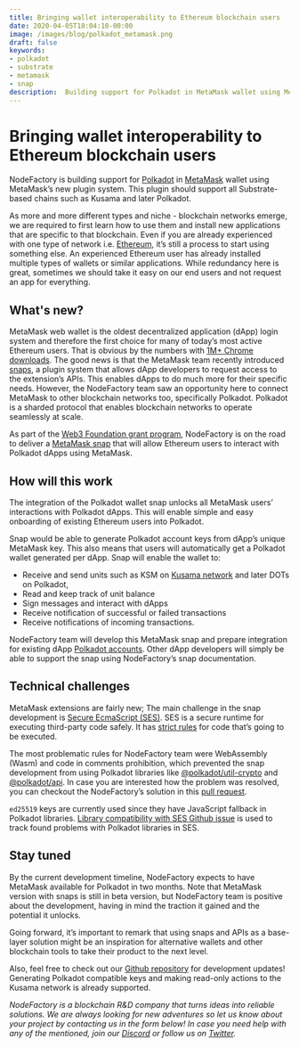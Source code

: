 ```yaml
---
title: Bringing wallet interoperability to Ethereum blockchain users
date: 2020-04-05T18:04:10-00:00
image: /images/blog/polkadot_metamask.png
draft: false
keywords:
- polkadot
- substrate
- metamask
- snap
description:  Building support for Polkadot in MetaMask wallet using MetaMask’s new plugin system - snaps.
---
```


# Bringing wallet interoperability to Ethereum blockchain users

NodeFactory is building support for [Polkadot](https://polkadot.network) in [MetaMask](http://metamask.io) wallet using MetaMask’s new plugin system. This plugin should support all Substrate-based chains such as Kusama and later Polkadot.

As more and more different types and niche - blockchain networks emerge, we are required to first learn how to use them and install new applications that are specific to that blockchain. Even if you are already experienced with one type of network i.e. [Ethereum](https://ethereum.org), it’s still a process to start using something else. An experienced Ethereum user has already installed multiple types of wallets or similar applications. While redundancy here is great, sometimes we should take it easy on our end users and not request an app for everything.

## What's new?

MetaMask web wallet is the oldest decentralized application (dApp) login system and therefore the first choice for many of today’s most active Ethereum users. That is obvious by the numbers with [1M+ Chrome downloads](https://chrome.google.com/webstore/detail/metamask/nkbihfbeogaeaoehlefnkodbefgpgknn?hl=en). The good news is that the MetaMask team recently introduced [snaps](https://github.com/MetaMask/metamask-snaps-beta/wiki), a plugin system that allows dApp developers to request access to the extension’s APIs. This enables dApps to do much more for their specific needs. However, the NodeFactory team saw an opportunity here to connect MetaMask to other blockchain networks too, specifically Polkadot. Polkadot is a sharded protocol that enables blockchain networks to operate seamlessly at scale.

As part of the [Web3 Foundation grant program](https://web3.foundation/grants), NodeFactory is on the road to deliver a [MetaMask snap](https://github.com/NodeFactoryIo/metamask-snap-polkadot) that will allow Ethereum users to interact with Polkadot dApps using MetaMask.



## How will this work

The integration of the Polkadot wallet snap unlocks all MetaMask users’ interactions with Polkadot dApps. This will enable simple and easy onboarding of existing Ethereum users into Polkadot.


Snap would be able to generate Polkadot account keys from dApp’s unique MetaMask key. This also means that users will automatically get a Polkadot wallet generated per dApp. Snap will enable the wallet to:

* Receive and send units such as KSM on [Kusama network](https://kusama.network) and later DOTs on Polkadot,
* Read and keep track of unit balance
* Sign messages and interact with dApps
* Receive notification of successful or failed transactions
* Receive notifications of incoming transactions.


NodeFactory team will develop this MetaMask snap and prepare integration for existing dApp [Polkadot accounts](https://github.com/polkadot-js/apps/tree/master/packages/page-accounts). Other dApp developers will simply be able to support the snap using NodeFactory’s snap documentation.


## Technical challenges

MetaMask extensions are fairly new; The main challenge in the snap development is [Secure EcmaScript (SES)](https://github.com/Agoric/ses-shim). SES is a secure runtime for executing third-party code safely. It has [strict rules](https://github.com/tc39/proposal-ses) for code that’s going to be executed. 

The most problematic rules for NodeFactory team were WebAssembly (Wasm) and code in comments prohibition, which prevented the snap development from using Polkadot libraries like [@polkadot/util-crypto](https://polkadot.js.org/common/util-crypto/) and [@polkadot/api](https://polkadot.js.org/api/). In case you are interested how the problem was resolved, you can checkout the NodeFactory’s solution in this [pull request](https://github.com/MetaMask/snaps-cli/pull/50).

`ed25519` keys are currently used since they have JavaScript fallback in Polkadot libraries. [Library compatibility with SES Github issue](https://github.com/polkadot-js/api/issues/2062) is used to track found problems with Polkadot libraries in SES.

## Stay tuned

By the current development timeline, NodeFactory expects to have MetaMask available for Polkadot in two months.
Note that MetaMask version with snaps is still in beta version, but NodeFactory team is positive about the development, having in mind the traction it gained and the potential it unlocks.


Going forward, it’s important to remark that using snaps and APIs as a base-layer solution might be an inspiration for alternative wallets and other blockchain tools to take their product to the next level.


Also, feel free to check out our [Github repository](https://github.com/NodeFactoryIo/metamask-snap-polkadot) for development updates! Generating Polkadot compatible keys and making read-only actions to the Kusama network is already supported.

*NodeFactory is a blockchain R&D company that turns ideas into reliable solutions. We are always looking for new adventures so let us know about your project by contacting us in the form below! In case you need help with any of the mentioned, join our [Discord](https://discord.gg/adsEWkS) or follow us on [Twitter](https://twitter.com/nodefactoryio).*
